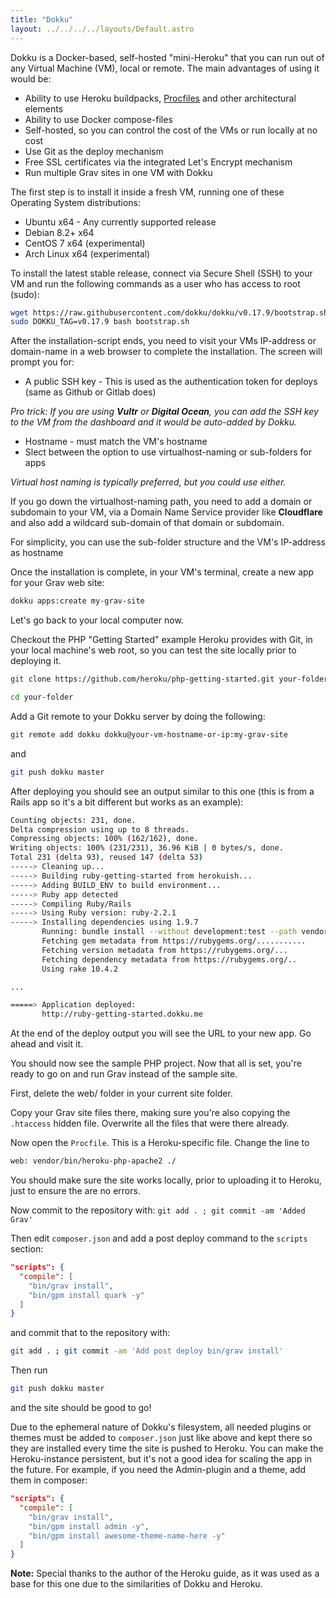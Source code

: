 ```yaml
---
title: "Dokku"
layout: ../../../../layouts/Default.astro
---
```


Dokku is a Docker-based, self-hosted "mini-Heroku" that you can run out of any Virtual Machine (VM), local or remote. The main advantages of using it would be:

* Ability to use Heroku buildpacks, [Procfiles](https://devcenter.heroku.com/articles/procfile) and other architectural elements
* Ability to use Docker compose-files
* Self-hosted, so you can control the cost of the VMs or run locally at no cost
* Use Git as the deploy mechanism
* Free SSL certificates via the integrated Let's Encrypt mechanism
* Run multiple Grav sites in one VM with Dokku

The first step is to install it inside a fresh VM, running one of these Operating System distributions:

* Ubuntu x64 - Any currently supported release
* Debian 8.2+ x64
* CentOS 7 x64 (experimental)
* Arch Linux x64 (experimental)

To install the latest stable release, connect via Secure Shell (SSH) to your VM and run the following commands as a user who has access to root (sudo):

```bash
wget https://raw.githubusercontent.com/dokku/dokku/v0.17.9/bootstrap.sh
sudo DOKKU_TAG=v0.17.9 bash bootstrap.sh
```

After the installation-script ends, you need to visit your VMs IP-address or domain-name in a web browser to complete the installation. The screen will prompt you for:

* A public SSH key - This is used as the authentication token for deploys (same as Github or Gitlab does)

_Pro trick: If you are using **Vultr** or **Digital Ocean**, you can add the SSH key to the VM from the dashboard and it would be auto-added by Dokku._

* Hostname - must match the VM's hostname
* Slect between the option to use virtualhost-naming or sub-folders for apps

_Virtual host naming is typically preferred, but you could use either._

If you go down the virtualhost-naming path, you need to add a domain or subdomain to your VM, via a Domain Name Service provider like **Cloudflare** and also add a wildcard sub-domain of that domain or subdomain.

For simplicity, you can use the sub-folder structure and the VM's IP-address as hostname

Once the installation is complete, in your VM's terminal, create a new app for your Grav web site:

```bash
dokku apps:create my-grav-site
```

Let's go back to your local computer now.

Checkout the PHP "Getting Started" example Heroku provides with Git, in your local machine's web root, so you can test the site locally prior to deploying it.

```bash
git clone https://github.com/heroku/php-getting-started.git your-folder
```

```bash
cd your-folder
```

Add a Git remote to your Dokku server by doing the following:

```bash
git remote add dokku dokku@your-vm-hostname-or-ip:my-grav-site
```

and

```bash
git push dokku master
```

After deploying you should see an output similar to this one (this is from a Rails app so it's a bit different but works as an example):

```bash
Counting objects: 231, done.
Delta compression using up to 8 threads.
Compressing objects: 100% (162/162), done.
Writing objects: 100% (231/231), 36.96 KiB | 0 bytes/s, done.
Total 231 (delta 93), reused 147 (delta 53)
-----> Cleaning up...
-----> Building ruby-getting-started from herokuish...
-----> Adding BUILD_ENV to build environment...
-----> Ruby app detected
-----> Compiling Ruby/Rails
-----> Using Ruby version: ruby-2.2.1
-----> Installing dependencies using 1.9.7
       Running: bundle install --without development:test --path vendor/bundle --binstubs vendor/bundle/bin -j4 --deployment
       Fetching gem metadata from https://rubygems.org/...........
       Fetching version metadata from https://rubygems.org/...
       Fetching dependency metadata from https://rubygems.org/..
       Using rake 10.4.2

...

=====> Application deployed:
       http://ruby-getting-started.dokku.me
```

At the end of the deploy output you will see the URL to your new app. Go ahead and visit it.

You should now see the sample PHP project. Now that all is set, you're ready to go on and run Grav instead of the sample site.

First, delete the web/ folder in your current site folder.

Copy your Grav site files there, making sure you're also copying the `.htaccess` hidden file. Overwrite all the files that were there already.

Now open the `Procfile`. This is a Heroku-specific file. Change the line to

```txt
web: vendor/bin/heroku-php-apache2 ./
```

You should make sure the site works locally, prior to uploading it to Heroku, just to ensure the are no errors.

Now commit to the repository with: `git add . ; git commit -am 'Added Grav'`

Then edit `composer.json` and add a post deploy command to the `scripts` section:

```json
"scripts": {
  "compile": [
    "bin/grav install",
    "bin/gpm install quark -y"
  ]
}
```

and commit that to the repository with:

```bash
git add . ; git commit -am 'Add post deploy bin/grav install'
```

Then run

```bash
git push dokku master
```

and the site should be good to go!

Due to the ephemeral nature of Dokku's filesystem, all needed plugins or themes must be added to `composer.json` just like above and kept there so they are installed every time the site is pushed to Heroku. You can make the Heroku-instance persistent, but it's not a good idea for scaling the app in the future. For example, if you need the Admin-plugin and a theme, add them in composer:

```json
"scripts": {
  "compile": [
    "bin/grav install",
    "bin/gpm install admin -y",
    "bin/gpm install awesome-theme-name-here -y"
  ]
}
```

**Note:** Special thanks to the author of the Heroku guide, as it was used as a base for this one due to the similarities of Dokku and Heroku.

